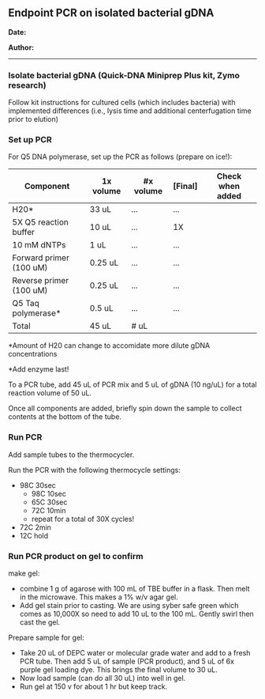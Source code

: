 ## Endpoint PCR on isolated bacterial gDNA

**Date:**

**Author:**

---

### Isolate bacterial gDNA (Quick-DNA Miniprep Plus kit, Zymo research) 

Follow kit instructions for cultured cells (which includes bacteria) with implemented differences (i.e., lysis time and additional centerfugation time prior to elution)

### Set up PCR

For Q5 DNA polymerase, set up the PCR as follows (prepare on ice!): 

|Component |1x volume | #x volume | [Final] | Check when added |
| --- | --- | --- | --- | --- |
| H20* | 33 uL | ... | ... |  |
| 5X Q5 reaction buffer | 10 uL | ... | 1X |  |
| 10 mM dNTPs | 1 uL | ... | ... |  |
| Forward primer (100 uM) | 0.25 uL | ... | ... |  |
| Reverse primer (100 uM) | 0.25 uL | ... | ... |  |
| Q5 Taq polymerase* | 0.5 uL | ... | ... |  |
| Total | 45 uL | # uL |  |  |

*Amount of H20 can change to accomidate more dilute gDNA concentrations

*Add enzyme last!

To a PCR tube, add 45 uL of PCR mix and 5 uL of gDNA (10 ng/uL) for a total reaction volume of 50 uL.

Once all components are added, briefly spin down the sample to collect contents at the bottom of the tube. 

### Run PCR

Add sample tubes to the thermocycler.

Run the PCR with the following thermocycle settings:
- 98C 30sec
  - 98C 10sec
  - 65C 30sec
  - 72C 10min
  - repeat for a total of 30X cycles! 
- 72C 2min 
- 12C hold 

### Run PCR product on gel to confirm 

make gel:
- combine 1 g of agarose with 100 mL of TBE buffer in a flask. Then melt in the microwave. This makes a 1% w/v agar gel.
- Add gel stain prior to casting. We are using syber safe green which comes as 10,000X so need to add 10 uL to the 100 mL. Gently swirl then cast the gel.

Prepare sample for gel: 
- Take 20 uL of DEPC water or molecular grade water and add to a fresh PCR tube. Then add 5 uL of sample (PCR product), and 5 uL of 6x purple gel loading dye. This brings the final volume to 30 uL.  
- Now load sample (can do all 30 uL) into well in gel. 
- Run gel at 150 v for about 1 hr but keep track.  
